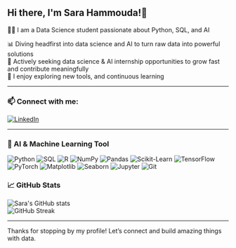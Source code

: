 ## Hi there, I'm Sara Hammouda!👋

👩‍🎓 I am a Data Science student passionate about Python, SQL, and AI 

📊 Diving headfirst into data science and AI to turn raw data into powerful solutions  
🚀 Actively seeking data science & AI internship opportunities to grow fast and contribute meaningfully  
🎨 I enjoy exploring new tools, and continuous learning  


---

### 📫 Connect with me:  

[![LinkedIn](https://img.shields.io/badge/LinkedIn-0077B5?style=for-the-badge&logo=linkedin&logoColor=white)](https://www.linkedin.com/in/sara-hammouda-671a7b239/)

---

### 🤖 AI & Machine Learning Tool

![Python](https://img.shields.io/badge/Python-3776AB?style=for-the-badge&logo=python&logoColor=white) ![SQL](https://img.shields.io/badge/SQL-00758F?style=for-the-badge&logo=postgresql&logoColor=white) ![R](https://img.shields.io/badge/R-276DC3?style=for-the-badge&logo=r&logoColor=white) ![NumPy](https://img.shields.io/badge/NumPy-013243?style=for-the-badge&logo=NumPy&logoColor=white) ![Pandas](https://img.shields.io/badge/Pandas-150458?style=for-the-badge&logo=pandas&logoColor=white) ![Scikit-Learn](https://img.shields.io/badge/Scikit--Learn-F7931E?style=for-the-badge&logo=scikit-learn&logoColor=white) ![TensorFlow](https://img.shields.io/badge/TensorFlow-FF6F00?style=for-the-badge&logo=tensorflow&logoColor=white) ![PyTorch](https://img.shields.io/badge/PyTorch-EE4C2C?style=for-the-badge&logo=pytorch&logoColor=white) ![Matplotlib](https://img.shields.io/badge/Matplotlib-11557C?style=for-the-badge&logo=matplotlib&logoColor=white) ![Seaborn](https://img.shields.io/badge/Seaborn-3F4F75?style=for-the-badge&logo=python&logoColor=white) ![Jupyter](https://img.shields.io/badge/Jupyter-F37626?style=for-the-badge&logo=jupyter&logoColor=white) ![Git](https://img.shields.io/badge/Git-F05032?style=for-the-badge&logo=git&logoColor=white) 




### 📈 GitHub Stats  
![Sara's GitHub stats](https://github-readme-stats.vercel.app/api?username=sarahammoudaa&show_icons=true&theme=radical)  
![GitHub Streak](https://github-readme-streak-stats.herokuapp.com/?user=sarahammoudaa&theme=radical)  

---

Thanks for stopping by my profile! Let’s connect and build amazing things with data.
